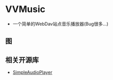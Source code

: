# VVMusic

- 一个简单的WebDav站点音乐播放器(Bug很多...)

## 图


## 相关开源库
- [SimpleAudioPlayer](https://github.com/adrianstevens/Xamarin-Plugins)
